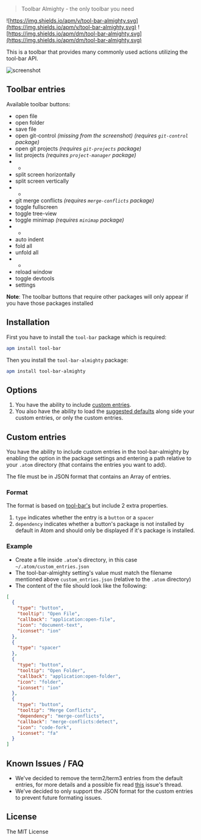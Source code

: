 > Toolbar Almighty - the only toolbar you need

![https://img.shields.io/apm/v/tool-bar-almighty.svg](https://img.shields.io/apm/v/tool-bar-almighty.svg)
![https://img.shields.io/apm/dm/tool-bar-almighty.svg](https://img.shields.io/apm/dm/tool-bar-almighty.svg)

This is a toolbar that provides many commonly used actions utilizing the tool-bar API.

![screenshot](https://rawgit.com/varemenos/atom-toolbar-almighty/master/screenshot.png)

## Toolbar entries

Available toolbar buttons:

* open file
* open folder
* save file
* open git-control _(missing from the screenshot) (requires `git-control` package)_
* open git projects _(requires `git-projects` package)_
* list projects _(requires `project-manager` package)_
* -
* split screen horizontally
* split screen vertically
* -
* git merge conflicts _(requires `merge-conflicts` package)_
* toggle fullscreen
* toggle tree-view
* toggle minimap _(requires `minimap` package)_
* -
* auto indent
* fold all
* unfold all
* -
* reload window
* toggle devtools
* settings

__Note__: The toolbar buttons that require other packages will only appear if you have those packages installed

## Installation

First you have to install the `tool-bar` package which is required:

```bash
apm install tool-bar
```

Then you install the `tool-bar-almighty` package:

```bash
apm install tool-bar-almighty
```

## Options

1. You have the ability to include [custom entries](https://github.com/varemenos/atom-toolbar-almighty#custom-entries).
2. You also have the ability to load the [suggested defaults](https://github.com/varemenos/atom-toolbar-almighty#toolbar-entries) along side your custom entries, or only the custom entries.

## Custom entries

You have the ability to include custom entries in the tool-bar-almighty by enabling the option in the package settings and entering a path relative to your `.atom` directory (that contains the entries you want to add).

The file must be in JSON format that contains an Array of entries.

### Format

The format is based on [tool-bar's](https://github.com/suda/tool-bar#example) but include 2 extra properties.

1. `type` indicates whether the entry is a `button` or a `spacer`
2. `dependency` indicates whether a button's package is not installed by default in Atom and should only be displayed if it's package is installed.

### Example

* Create a file inside `.atom`'s directory, in this case `~/.atom/custom_entries.json`
* The tool-bar-almighty setting's value must match the filename mentioned above `custom_entries.json` (relative to the `.atom` directory)
* The content of the file should look like the following:

```json
[
  {
    "type": "button",
    "tooltip": "Open File",
    "callback": "application:open-file",
    "icon": "document-text",
    "iconset": "ion"
  },
  {
    "type": "spacer"
  },
  {
    "type": "button",
    "tooltip": "Open Folder",
    "callback": "application:open-folder",
    "icon": "folder",
    "iconset": "ion"
  },
  {
    "type": "button",
    "tooltip": "Merge Conflicts",
    "dependency": "merge-conflicts",
    "callback": "merge-conflicts:detect",
    "icon": "code-fork",
    "iconset": "fa"
  }
]
```

## Known Issues / FAQ

* We've decided to remove the term2/term3 entries from the default entries, for more details and a possible fix read [this](https://github.com/varemenos/atom-toolbar-almighty/issues/9) issue's thread.
* We've decided to only support the JSON format for the custom entries to prevent future formating issues.

## License

The MIT License
